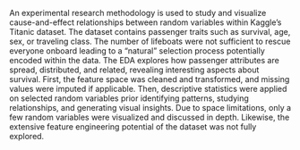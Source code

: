 An experimental research methodology is used to study and visualize cause-and-effect relationships between random variables within Kaggle’s Titanic dataset. The dataset contains passenger traits such as survival, age, sex, or traveling class. The number of lifeboats were not sufficient to rescue everyone onboard leading to a “natural” selection process potentially encoded within the data. The EDA explores how passenger attributes are spread, distributed, and related, revealing interesting aspects about survival.
First, the feature space was cleaned and transformed, and missing values were imputed if applicable. Then, descriptive statistics were applied on selected random variables prior identifying patterns, studying relationships, and generating visual insights. Due to space limitations, only a few random variables were visualized and discussed in depth. Likewise, the extensive feature engineering potential of the dataset was not fully explored.
